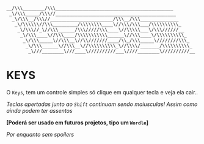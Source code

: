 ```
__/\\\________/\\\___________________________________________        
 _\/\\\_____/\\\//____________________________________________       
  _\/\\\__/\\\//_______________________/\\\__/\\\______________      
   _\/\\\\\\//\\\_________/\\\\\\\\____\//\\\/\\\___/\\\\\\\\\\_     
    _\/\\\//_\//\\\______/\\\/////\\\____\//\\\\\___\/\\\//////__    
     _\/\\\____\//\\\____/\\\\\\\\\\\______\//\\\____\/\\\\\\\\\\_   
      _\/\\\_____\//\\\__\//\\///////____/\\_/\\\_____\////////\\\_  
       _\/\\\______\//\\\__\//\\\\\\\\\\_\//\\\\/_______/\\\\\\\\\\_ 
        _\///________\///____\//////////___\////________\//////////__
```

# KEYS
O `Keys`, tem um controle simples só clique em qualquer tecla e veja ela cair..

*Teclas apertadas junto ao `Shift` continuam sendo maiusculas! Assim como ainda podem ter assentos*

**[Poderá ser usado em futuros projetos, tipo um `Wordle`]**</summary>
 
*Por enquanto sem spoilers*
